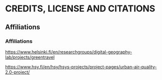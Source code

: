 # CREDITS, LICENSE AND CITATIONS






## Affiliations

### Affiliations

https://www.helsinki.fi/en/researchgroups/digital-geography-lab/projects/greentravel

https://www.hsy.fi/en/hsy/hsys-projects/project-pages/urban-air-quality-2.0-project/

